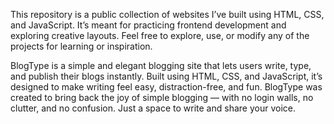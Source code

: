 This repository is a public collection of websites I’ve built using HTML, CSS, and JavaScript. It’s meant for practicing frontend development and exploring creative layouts. Feel free to explore, use, or modify any of the projects for learning or inspiration.

BlogType is a simple and elegant blogging site that lets users write, type, and publish their blogs instantly. Built using HTML, CSS, and JavaScript, it’s designed to make writing feel easy, distraction-free, and fun. BlogType was created to bring back the joy of simple blogging — with no login walls, no clutter, and no confusion. Just a space to write and share your voice.
